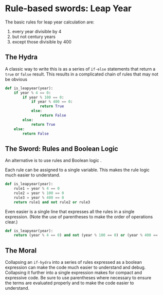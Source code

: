 # Rule-based swords: Leap Year

The basic rules for leap year calculation are:

1. every year divisible by 4
1. but not century years
1. except those divisible by 400

## The Hydra

A classic way to write this is as a series of `if-else` statements that return a `true` or `false` result. 
This results in a complicated chain of rules that may not be obvious

```python
def is_leapyear(year):
    if year % 4 == 0:
        if year % 100 == 0:
            if year % 400 == 0:
                return True
            else:
                return False
        else:
            return True
    else:
        return False
```

## The Sword: Rules and Boolean  Logic

An alternative is to use rules and Boolean logic . 

Each rule can be assigned to a single variable. This makes the rule logic much easier to understand.

```python
def is_leapyear(year):
    rule1 = year % 4 == 0
    rule2 = year % 100 == 0
    rule3 = year % 400 == 0
    return rule1 and not rule2 or rule3
```

Even easier is a single line that expresses all the rules in a single expression. (Note the use of parentheses to make the order of operations clear.)

```python
def is_leapyear(year):
    return (year % 4 == 0) and not (year % 100 == 0) or (year % 400 == 0)
```

## The Moral

Collapsing an `if-hydra` into a series of rules expressed as a boolean expression can make the code much easier to understand and debug. Collapsing it further into a single expression makes for compact and expressive code. Be sure to use parentheses where necessary to ensure the terms are evaluated properly and to make the code easier to understand.
